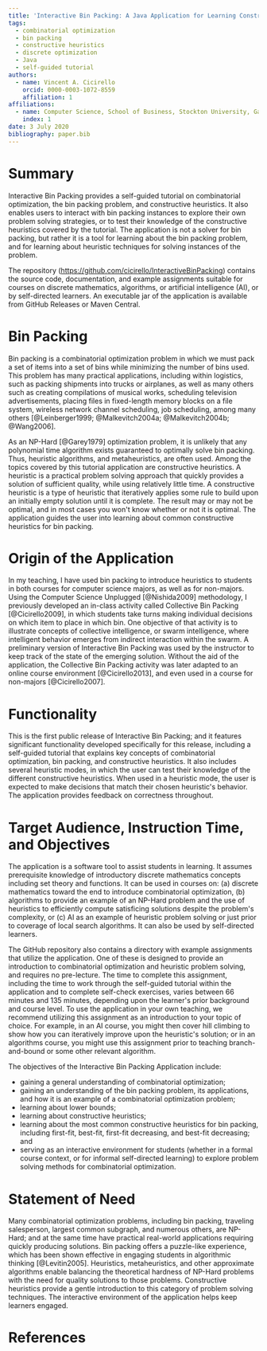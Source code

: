 ```yaml
---
title: 'Interactive Bin Packing: A Java Application for Learning Constructive Heuristics for Combinatorial Optimization'
tags:
  - combinatorial optimization
  - bin packing
  - constructive heuristics
  - discrete optimization
  - Java
  - self-guided tutorial
authors:
  - name: Vincent A. Cicirello
    orcid: 0000-0003-1072-8559
    affiliation: 1
affiliations:
  - name: Computer Science, School of Business, Stockton University, Galloway, NJ 08205
    index: 1
date: 3 July 2020
bibliography: paper.bib
---
```


# Summary

Interactive Bin Packing provides a self-guided tutorial on combinatorial 
optimization, the bin packing problem, and constructive heuristics. It also 
enables users to interact with bin packing instances to explore their 
own problem solving strategies, or to test their knowledge of the 
constructive heuristics covered by the tutorial. The application is not a 
solver for bin packing, but rather it is a tool for learning about the 
bin packing problem, and for learning about heuristic techniques 
for solving instances of the problem.

The repository (https://github.com/cicirello/InteractiveBinPacking) contains 
the source code, documentation, and example assignments suitable for courses
on discrete mathematics, algorithms, or artificial intelligence (AI), or by 
self-directed learners. An executable jar of the application is available 
from GitHub Releases or Maven Central.

# Bin Packing

Bin packing is a combinatorial optimization problem in which we must 
pack a set of items into a set of bins while minimizing the number of 
bins used. This problem has many practical applications, including 
within logistics, such as packing shipments into trucks or airplanes, 
as well as many others such as creating compilations of musical works, 
scheduling television advertisements, placing files in fixed-length 
memory blocks on a file system, wireless network channel scheduling, 
job scheduling, among many 
others [@Leinberger1999; @Malkevitch2004a; @Malkevitch2004b; @Wang2006].

As an NP-Hard [@Garey1979] optimization problem, it is unlikely that any 
polynomial time algorithm exists guaranteed to optimally solve bin packing. 
Thus, heuristic algorithms, and metaheuristics, are often used. Among the 
topics covered by this tutorial application are constructive heuristics. A 
heuristic is a practical problem solving approach that quickly provides a 
solution of sufficient quality, while using relatively little time. A 
constructive heuristic is a type of heuristic that iteratively applies some 
rule to build upon an initially empty solution until it is complete. The 
result may or may not be optimal, and in most cases you won't know whether 
or not it is optimal. The application guides the user into learning about 
common constructive heuristics for bin packing.

# Origin of the Application

In my teaching, I have used bin packing to introduce heuristics to 
students in both courses for computer science majors, as well as for 
non-majors. Using the Computer Science Unplugged [@Nishida2009] 
methodology, I previously developed an in-class activity called 
Collective Bin Packing [@Cicirello2009], in which students take turns 
making individual decisions on which item to place in which bin. One 
objective of that activity is to illustrate concepts of collective
intelligence, or swarm intelligence, where intelligent behavior emerges 
from indirect interaction within the swarm. A preliminary version of 
Interactive Bin Packing was used by the instructor to keep track of the 
state of the emerging solution. Without the aid of the application, 
the Collective Bin Packing activity was later adapted to an online 
course environment [@Cicirello2013], and even used in a course for 
non-majors [@Cicirello2007]. 

# Functionality

This is the first public release of Interactive Bin Packing; 
and it features significant functionality developed specifically 
for this release, including a self-guided tutorial that explains 
key concepts of combinatorial optimization, bin packing, and 
constructive heuristics. It also includes several heuristic modes, 
in which the user can test their knowledge of the different 
constructive heuristics. When used in a heuristic mode, the user 
is expected to make decisions that match their chosen heuristic's 
behavior. The application provides feedback on correctness throughout.

# Target Audience, Instruction Time, and Objectives

The application is a software tool to assist students in learning. It 
assumes prerequisite knowledge of introductory discrete mathematics concepts
including set theory and functions. It can be used in courses 
on: (a) discrete mathematics toward the end to introduce combinatorial 
optimization, (b) algorithms to provide an example of an NP-Hard problem 
and the use of heuristics to efficiently compute satisficing solutions 
despite the problem's complexity, or (c) AI as an 
example of heuristic problem solving or just prior to coverage of local 
search algorithms. It can also be used by self-directed learners.

The GitHub repository also contains a directory with example assignments
that utilize the application. One of these is designed to provide an 
introduction to combinatorial optimization and heuristic problem solving,
and requires no pre-lecture. The time to complete this assignment, including 
the time to work through the self-guided tutorial within the application
and to complete self-check exercises, varies between 66 minutes 
and 135 minutes, depending upon the learner's prior background and course 
level. To use the application in your own teaching, we recommend utilizing this
assignment as an introduction to your topic of choice. For example, in an AI
course, you might then cover hill climbing to show how you can iteratively
improve upon the heuristic's solution; or in an algorithms course, you might
use this assignment prior to teaching branch-and-bound or some other relevant
algorithm.

The objectives of the Interactive Bin Packing Application include:
* gaining a general understanding of combinatorial optimization;
* gaining an understanding of the bin packing problem, its 
  applications, and how it is an example of a combinatorial 
  optimization problem;
* learning about lower bounds;
* learning about constructive heuristics;
* learning about the most common constructive heuristics for bin 
  packing, including first-fit, best-fit, first-fit decreasing, 
  and best-fit decreasing; and
* serving as an interactive environment for students (whether in a 
  formal course context, or for informal self-directed learning) to 
  explore problem solving methods for combinatorial optimization.

# Statement of Need

Many combinatorial optimization problems, including bin packing, traveling 
salesperson, largest common subgraph, and numerous others, are NP-Hard; and 
at the same time have practical real-world applications requiring quickly 
producing solutions. Bin packing offers a puzzle-like experience, which has 
been shown effective in engaging students in algorithmic thinking [@Levitin2005].
Heuristics, metaheuristics, and other approximate algorithms enable balancing 
the theoretical hardness of NP-Hard problems with the need for quality 
solutions to those problems. Constructive heuristics provide a gentle 
introduction to this category of problem solving techniques. The 
interactive environment of the application helps keep learners engaged. 

# References
